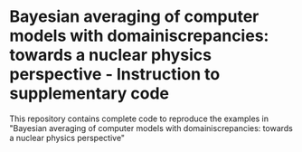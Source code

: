 # Bayesian averaging of computer models with domainiscrepancies: towards a nuclear physics perspective - Instruction to supplementary code

This repository contains complete code to reproduce the examples in "Bayesian averaging of computer models with domainiscrepancies: towards a nuclear physics perspective"
